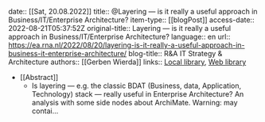 date:: [[Sat, 20.08.2022]]
title:: @Layering — is it really a useful approach in Business/IT/Enterprise Architecture?
item-type:: [[blogPost]]
access-date:: 2022-08-21T05:37:52Z
original-title:: Layering — is it really a useful approach in Business/IT/Enterprise Architecture?
language:: en
url:: https://ea.rna.nl/2022/08/20/layering-is-it-really-a-useful-approach-in-business-it-enterprise-architecture/
blog-title:: R&A IT Strategy & Architecture
authors:: [[Gerben Wierda]]
links:: [Local library](zotero://select/library/items/LC37FQV5), [Web library](https://www.zotero.org/users/6520516/items/LC37FQV5)

- [[Abstract]]
	- Is layering — e.g. the classic BDAT (Business, data, Application, Technology) stack — really useful in Enterprise Architecture? An analysis with some side nodes about ArchiMate. Warning: may contai…